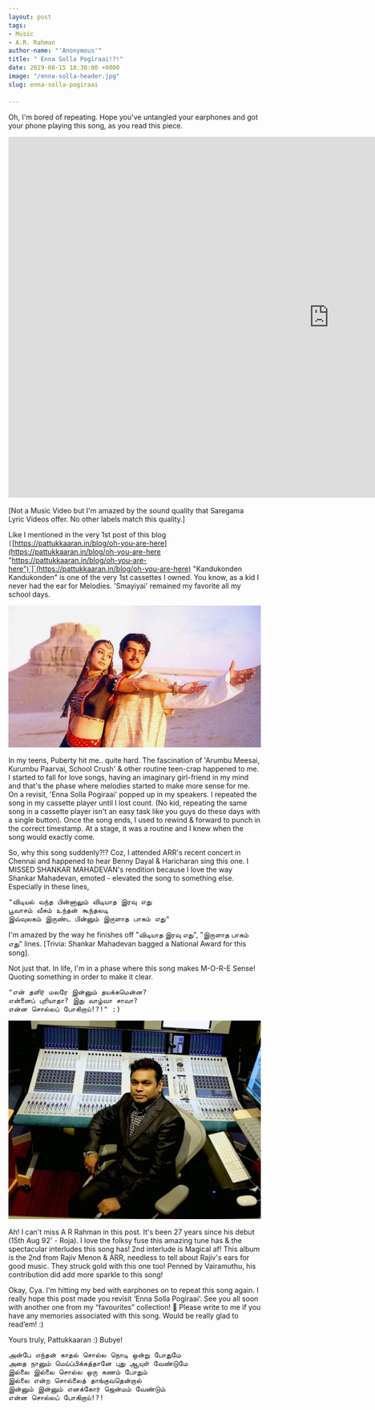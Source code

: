 ```yaml
---
layout: post
tags:
- Music
- A.R. Rahman
author-name: "'Anonymous'"
title: " Enna Solla Pogiraai!?!"
date: 2019-08-15 18:30:00 +0000
image: "/enna-solla-header.jpg"
slug: enna-solla-pogiraai

---
```

Oh, I'm bored of repeating. Hope you've untangled your earphones and got your phone playing this song, as you read this piece.
<iframe width="1280" height="720" src="https://www.youtube.com/embed/Xt3zsCUkzHg" frameborder="0" allow="accelerometer; autoplay; encrypted-media; gyroscope; picture-in-picture" allowfullscreen></iframe>
<br>

\[Not a Music Video but I'm amazed by the sound quality that Saregama Lyric Videos offer. No other labels match this quality.\]

Like I mentioned in the very 1st post of this blog `[`[https://pattukkaaran.in/blog/oh-you-are-here](https://pattukkaaran.in/blog/oh-you-are-here "https://pattukkaaran.in/blog/oh-you-are-here")`]`(https://pattukkaaran.in/blog/oh-you-are-here) "Kandukonden Kandukonden" is one of the very 1st cassettes I owned. You know, as a kid I never had the ear for Melodies. 'Smayiyai' remained my favorite all my school days.

![](/img/sandana-thendral-ajith.jpg)

In my teens, Puberty hit me.. quite hard. The fascination of 'Arumbu Meesai, Kurumbu Paarvai, School Crush' & other routine teen-crap happened to me. I started to fall for love songs, having an imaginary girl-friend in my mind and that's the phase where melodies started to make more sense for me. On a revisit, 'Enna Solla Pogiraai' popped up in my speakers. I repeated the song in my cassette player until I lost count. (No kid, repeating the same song in a cassette player isn't an easy task like you guys do these days with a single button). Once the song ends, I used to rewind & forward to punch in the correct timestamp. At a stage, it was a routine and I knew when the song would exactly come.

So, why this song suddenly?!? Coz, I attended ARR's recent concert in Chennai and happened to hear Benny Dayal & Haricharan sing this one. I MISSED SHANKAR MAHADEVAN's rendition because I love the way Shankar Mahadevan, emoted - elevated the song to something else. Especially in these lines,

<pre>
"விடியல் வந்த பின்னாலும் விடியாத இரவு எது
பூவாசம் வீசும் உந்தன் கூந்தலடி
இவ்வுலகம் இருண்ட பின்னும் இருளாத பாகம் எது"
</pre>

I'm amazed by the way he finishes off "விடியாத இரவு எது", "இருளாத பாகம் எது" lines. \[Trivia: Shankar Mahadevan bagged a National Award for this song\].

Not just that. In life, I'm in a phase where this song makes M-O-R-E Sense! Quoting something in order to make it clear.

<pre>
"என் தளிர் மலரே இன்னும் தயக்கமென்ன?
என்னைப் புரியாதா? இது வாழ்வா சாவா?
என்ன சொல்லப் போகிறாய்!?!" :)
</pre>  
  
![](/img/isaipuyal-arrahman.jpg)

Ah! I can't miss A R Rahman in this post. It's been 27 years since his debut (15th Aug 92' - Roja). I love the folksy fuse this amazing tune has & the spectacular interludes this song has! 2nd interlude is Magical af! This album is the 2nd from Rajiv Menon & ARR, needless to tell about Rajiv's ears for good music. They struck gold with this one too! Penned by Vairamuthu, his contribution did add more sparkle to this song!

Okay, Cya. I'm hitting my bed with earphones on to repeat this song again. I really hope this post made you revisit ‘Enna Solla Pogiraai’. See you all soon with another one from my “favourites” collection! 🙂 Please write to me if you have any memories associated with this song. Would be really glad to read’em! :)

Yours truly, Pattukkaaran :) Bubye!

<pre>
அன்பே எந்தன் காதல் சொல்ல நொடி ஒன்று போதுமே
அதை நானும் மெய்ப்பிக்கத்தானே புது ஆயுள் வேண்டுமே
இல்லை இல்லை சொல்ல ஒரு கணம் போதும்
இல்லை என்ற சொல்லைத் தாங்குவதென்றால்
இன்னும் இன்னும் எனக்கோர் ஜென்மம் வேண்டும்
என்ன சொல்லப் போகிறாய்!?!
</pre>